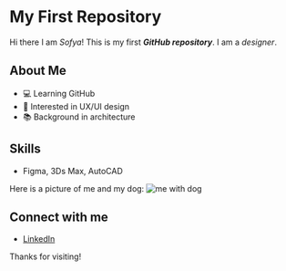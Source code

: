 # My First Repository
Hi there I am *Sofya*! This is my first _**GitHub repository**_. I am a _designer_.

## About Me
* 💻 Learning GitHub
* 🎨 Interested in UX/UI design
* 📚 Background in architecture

## Skills
- Figma, 3Ds Max, AutoCAD

Here is a picture of me and my dog:
![me with dog](https://www.instagram.com/p/DERvAZpxCC-/?img_index=2&igsh=MXhqd2Zla2c2cGtjcA==)

## Connect with me
- [LinkedIn](https://www.linkedin.com/in/твоя-ссылка)

Thanks for visiting!

